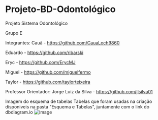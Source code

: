# Projeto-BD-Odontológico

Projeto Sistema Odontológico

Grupo E

Integrantes:
Cauã - https://github.com/CauaLoch9860

Eduardo - https://github.com/ribarski

Eryc - https://github.com/ErycMJ

Miguel - https://github.com/miguelfermo

Taylor - https://github.com/taylorteixeira

Professor Orientador:
Jorge Luiz da Silva - https://github.com/jlsilva01

Imagem do esquema de tabelas
Tabelas que foram usadas na criação disponiveis na pasta "Esquema e Tabelas", juntamente com o link do dbdiagram.io
![image](https://github.com/taylorteixeira/projeto-bd-odontologico/assets/121405251/154e7709-b901-48b6-81cb-6bdaa4d11594)

